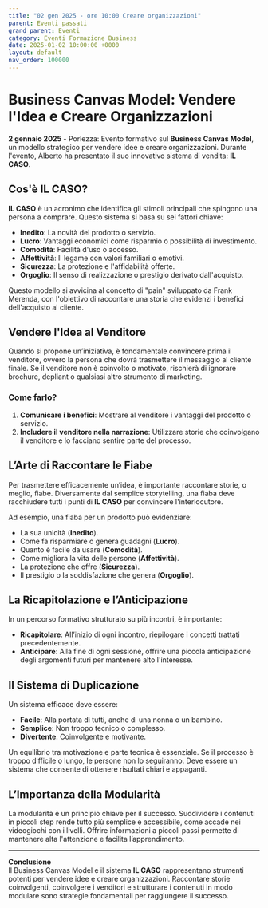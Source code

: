 ```yaml
---
title: "02 gen 2025 - ore 10:00 Creare organizzazioni"
parent: Eventi passati
grand_parent: Eventi
category: Eventi Formazione Business
date: 2025-01-02 10:00:00 +0000
layout: default
nav_order: 100000
---
```

# Business Canvas Model: Vendere l'Idea e Creare Organizzazioni

**2 gennaio 2025** - Porlezza: Evento formativo sul **Business Canvas Model**, un modello strategico per vendere idee e creare organizzazioni. Durante l'evento, Alberto ha presentato il suo innovativo sistema di vendita: **IL CASO**.

## Cos'è IL CASO?
**IL CASO** è un acronimo che identifica gli stimoli principali che spingono una persona a comprare. Questo sistema si basa su sei fattori chiave:

- **Inedito**: La novità del prodotto o servizio.
- **Lucro**: Vantaggi economici come risparmio o possibilità di investimento.
- **Comodità**: Facilità d'uso o accesso.
- **Affettività**: Il legame con valori familiari o emotivi.
- **Sicurezza**: La protezione e l'affidabilità offerte.
- **Orgoglio**: Il senso di realizzazione o prestigio derivato dall'acquisto.

Questo modello si avvicina al concetto di "pain" sviluppato da Frank Merenda, con l'obiettivo di raccontare una storia che evidenzi i benefici dell'acquisto al cliente.

## Vendere l'Idea al Venditore
Quando si propone un’iniziativa, è fondamentale convincere prima il venditore, ovvero la persona che dovrà trasmettere il messaggio al cliente finale. Se il venditore non è coinvolto o motivato, rischierà di ignorare brochure, depliant o qualsiasi altro strumento di marketing.

### Come farlo?
1. **Comunicare i benefici**: Mostrare al venditore i vantaggi del prodotto o servizio.
2. **Includere il venditore nella narrazione**: Utilizzare storie che coinvolgano il venditore e lo facciano sentire parte del processo.

## L’Arte di Raccontare le Fiabe
Per trasmettere efficacemente un’idea, è importante raccontare storie, o meglio, fiabe. Diversamente dal semplice storytelling, una fiaba deve racchiudere tutti i punti di **IL CASO** per convincere l'interlocutore.

Ad esempio, una fiaba per un prodotto può evidenziare:
- La sua unicità (**Inedito**).
- Come fa risparmiare o genera guadagni (**Lucro**).
- Quanto è facile da usare (**Comodità**).
- Come migliora la vita delle persone (**Affettività**).
- La protezione che offre (**Sicurezza**).
- Il prestigio o la soddisfazione che genera (**Orgoglio**).

## La Ricapitolazione e l’Anticipazione
In un percorso formativo strutturato su più incontri, è importante:
- **Ricapitolare**: All’inizio di ogni incontro, riepilogare i concetti trattati precedentemente.
- **Anticipare**: Alla fine di ogni sessione, offrire una piccola anticipazione degli argomenti futuri per mantenere alto l'interesse.

## Il Sistema di Duplicazione
Un sistema efficace deve essere:
- **Facile**: Alla portata di tutti, anche di una nonna o un bambino.
- **Semplice**: Non troppo tecnico o complesso.
- **Divertente**: Coinvolgente e motivante.

Un equilibrio tra motivazione e parte tecnica è essenziale. Se il processo è troppo difficile o lungo, le persone non lo seguiranno. Deve essere un sistema che consente di ottenere risultati chiari e appaganti.

## L’Importanza della Modularità
La modularità è un principio chiave per il successo. Suddividere i contenuti in piccoli step rende tutto più semplice e accessibile, come accade nei videogiochi con i livelli. Offrire informazioni a piccoli passi permette di mantenere alta l'attenzione e facilita l’apprendimento.

---

**Conclusione**  
Il Business Canvas Model e il sistema **IL CASO** rappresentano strumenti potenti per vendere idee e creare organizzazioni. Raccontare storie coinvolgenti, coinvolgere i venditori e strutturare i contenuti in modo modulare sono strategie fondamentali per raggiungere il successo.
